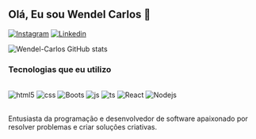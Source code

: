 ## Olá, Eu sou Wendel Carlos 🚀

[![Instagram](https://img.shields.io/badge/Instagram-E4405F?style=for-the-badge&logo=instagram&logoColor=white)](https://instagram.com/wendel_carlos87?igshid=OGQ5ZDc2ODk2ZA==)
[![Linkedin](https://img.shields.io/badge/LinkedIn-0077B5?style=for-the-badge&logo=linkedin&logoColor=white)](https://www.linkedin.com/in/wcdesenvolvedor?lipi=urn%3Ali%3Apage%3Ad_flagship3_profile_view_base_contact_details%3BytFClX%2B3TFWarz4w8mrikg%3D%3D)

![Wendel-Carlos GitHub stats](https://github-readme-stats.vercel.app/api?username=anuraghazra&show_icons=true&theme=radical)

### Tecnologias que eu utilizo

<div style= "display: inline_block"><br/>
<img align="center " alt="html5" src="https://img.shields.io/badge/HTML5-E34F26?style=for-the-badge&logo=html5&logoColor=white" />
<img align="center " alt="css" src="https://img.shields.io/badge/CSS3-1572B6?style=for-the-badge&logo=css3&logoColor=white" />
<img align="center " alt="Boots" src="https://img.shields.io/badge/Bootstrap-563D7C?style=for-the-badge&logo=bootstrap&logoColor=white" />
<img align="center " alt="js" src="https://img.shields.io/badge/JavaScript-323330?style=for-the-badge&logo=javascript&logoColor=F7DF1E" />
<img align="center " alt="ts" src="https://img.shields.io/badge/TypeScript-007ACC?style=for-the-badge&logo=typescript&logoColor=white" />
<img align="center " alt="React" src="https://img.shields.io/badge/React-20232A?style=for-the-badge&logo=react&logoColor=61DAFB" />
<img align="center " alt="Nodejs" src="https://img.shields.io/badge/Node.js-43853D?style=for-the-badge&logo=node.js&logoColor=white" />
</div><br/>


Entusiasta da programação e desenvolvedor de software apaixonado por resolver problemas e criar soluções criativas.
